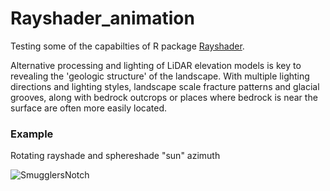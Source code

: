 # Rayshader_animation

Testing some of the capabilties of R package [Rayshader](https://github.com/tylermorganwall/rayshader).

Alternative processing and lighting of LiDAR elevation models is key to revealing the 'geologic structure' of the landscape.
With multiple lighting directions and lighting styles, landscape scale fracture patterns and glacial grooves, along with bedrock outcrops or places where bedrock is near the surface are often more easily located.

### Example 
Rotating rayshade and sphereshade "sun" azimuth

![SmugglersNotch](../master/Animated_1-360_web.gif)
